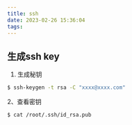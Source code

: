 ```yaml
---
title: ssh
date: 2023-02-26 15:36:04
tags:
---
```


## 生成ssh key

1. 生成秘钥

``` bash
$ ssh-keygen -t rsa -C "xxxx@xxxx.com"
```
2、查看密钥

``` bash
$ cat /root/.ssh/id_rsa.pub
```
